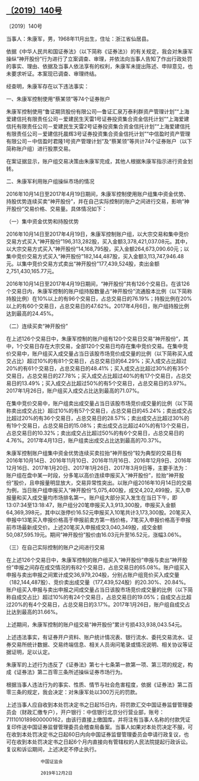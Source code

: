 ## [〔2019〕140号](http://www.csrc.gov.cn/pub/zjhpublic/G00306212/201912/t20191211_367271.htm)

















〔2019〕140号

 

当事人：朱康军，男，1968年11月出生，住址：浙江省仙居县。

依据《中华人民共和国证券法》（以下简称《证券法》）的有关规定，我会对朱康军操纵“神开股份”行为进行了立案调查、审理，并依法向当事人告知了作出行政处罚的事实、理由、依据及当事人依法享有的权利，朱康军未提出陈述、申辩意见，也未要求听证。本案现已调查、审理终结。

经查明，朱康军存在以下违法事实：

一、朱康军控制使用“蔡某领”等74个证券账户

朱康军控制使用“鲁证期货股份有限公司—鲁证汇泉万泰利群资产管理计划”“上海爱建信托有限责任公司－爱建民生天雷1号证券投资集合资金信托计划”“上海爱建信托有限责任公司－爱建民生天雷2号证券投资集合资金信托计划”“上海爱建信托有限责任公司－爱建信托晨辉3号证券投资集合资金信托计划”“中信盈时资产管理有限公司－中信盈时君隆1号资产管理计划”及“蔡某领”等共计74个证券账户（以下简称账户组）进行股票交易。

在案证据显示，账户组交易决策由朱康军完成，其他人根据朱康军指示进行资金划转。

二、朱康军利用账户组操纵市场的情况

2016年10月14日至2017年4月19日期间，朱康军控制使用账户组集中资金优势、持股优势连续买卖“神开股份”，并在自己实际控制的账户之间进行交易，影响“神开股份”交易价格、交易量。具体情况如下：

（一）集中资金优势和持股优势

2016年10月14日至2017年4月19日，朱康军控制账户组，以大宗交易和集中竞价交易方式买入“神开股份”196,313,282股，买入金额3,378,421,037.08元。其中，以大宗交易方式买入“神开股份”14,168,795股，买入金额264,673,090.60元；以集中竞价交易方式买入“神开股份”182,144,487股，买入金额3,113,747,946.48元。以集中竞价交易方式卖出“神开股份”177,439,524股，卖出金额2,751,430,165.77元。

2016年10月14日至2017年4月19日期间，“神开股份”共有126个交易日。在该126个交易日内，朱康军控制的账户组持股数量占“神开股份”流通股本比例（以下简称持股比例）在10%以上的有96个交易日，占总交易日的76.19%；持股比例在20%以上的有60个交易日，占总交易日的47.62%。2017年4月6日，账户组持股比例达到最高的24.45%。

  （二）连续买卖“神开股份” 

在上述126个交易日中，朱康军控制的账户组有120个交易日交易“神开股份”，其中，1个交易日存在大宗交易，全部120个交易日均存在集中竞价交易。在集中竞价交易中，账户组买入成交量占当日该股市场竞价成交量的比例（以下简称买入成交占比）超过10%的有81个交易日，占总交易日的64.29%；买入成交占比超过20%的有61个交易日，占总交易日的48.41%；买入成交占比超过30%的有35个交易日，占总交易日的27.78%；买入成交占比超过40%的有17个交易日，占总交易日的13.49%；买入成交占比超过50%的有5个交易日，占总交易日的3.97%。2017年1月26日，账户组买入成交占比达到最高的71.07%。

在集中竞价交易中，账户组卖出成交量占当日该股市场竞价成交量的比例（以下简称卖出成交占比）超过10%的有57个交易日，占总交易日的45.24%；卖出成交占比超过20%的有36个交易日，占总交易日的28.57%；卖出成交占比超过30%的有19个交易日，占总交易日的15.08%；卖出成交占比超过40%的有13个交易日，占总交易日的10.32%；卖出成交占比超过50%的有6个交易日，占总交易日的4.76%。2017年4月13日，账户组卖出成交占比达到最高的70.37%。

朱康军控制账户组集中资金优势连续买卖拉抬“神开股份”较为典型的交易日有2016年10月14日、2016年11月10日、2016年11月16日、2016年12月9日、2016年12月16日、2017年1月20日、2017年1月26日、2017年3月9日等，主要手法为：账户组在盘中某一时段，分多笔以高价连续申报买入“神开股份”，拉抬“神开股份”股价，且申报量明显放大，交易异常性突出。以账户组2016年10月14日的交易为例，当日账户组申报买入“神开股份”5,075,400股，成交4,202,499股，买入申报量和买入成交量均市场排名第一。账户组大部分买入发生在当日下午，即13:07:34至13:18:47，账户组分20笔申报买入3,913,300股，申报买入金额64,369,398元，其中以涨停价16.52元申报买入10笔共计3,173,300股。20笔买入申报中13笔买入申报价格高于申报前卖方第一档价格，7笔买入申报价格高于申报前市场最新成交价。上述20笔买入申报成交3,040,349股，成交金额50,087,595.19元。期间“神开股份”股价由16.03元升至16.52元，涨幅3.06%。

（三）在自己实际控制的账户之间进行交易

在上述126个交易日中，朱康军控制的账户组买入“神开股份”申报与卖出“神开股份”申报之间存在成交情况的有82个交易日，占总交易日的65.08%。账户组买入申报与卖出申报之间累计成交36,979,204股，分别占账户组竞价买入成交量（182,144,487股）、竞价卖出成交量（177,439,524股）的20.30%、20.84%。账户组买入申报与卖出申报之间成交量占当日该股市场竞价成交量的比例（以下简称自成交占比）超过10%的有24个交易日，占总交易日的19.05%；自成交占比超过20%的有4个交易日，占总交易日的3.17%。2017年1月26日，账户组自成交占比达到最高的31.66%。

上述期间，朱康军控制的账户组交易“神开股份”累计亏损433,938,043.54元。

上述违法事实，有证券开户资料、账户统计情况表、银行流水、委托交易流水、证券交易所统计数据、交易终端信息、相关人员询问笔录或情况说明、相关协议等证据证明，足以认定。

朱康军的上述行为违反了《证券法》第七十七条第一款第一项、第三项的规定，构成《证券法》第二百零三条所述操纵证券市场行为。

根据当事人违法行为的事实、性质、情节与社会危害程度，依据《证券法》第二百零三条的规定，我会决定：对朱康军处以300万元的罚款。

上述当事人应自收到本处罚决定书之日起15日内，将罚款汇交中国证券监督管理委员会（财政汇缴专户），开户银行：中信银行北京分行营业部，账号：7111010189800000162，由该行直接上缴国库，并将注有当事人名称的付款凭证复印件送中国证券监督管理委员会稽查局备案。当事人如果对本处罚决定不服，可在收到本处罚决定书之日起60日内向中国证券监督管理委员会申请行政复议，也可在收到本处罚决定书之日起6个月内直接向有管辖权的人民法院提起行政诉讼。复议和诉讼期间，上述决定不停止执行。

 

 

                 中国证监会 

                 2019年12月2日

 

 

 